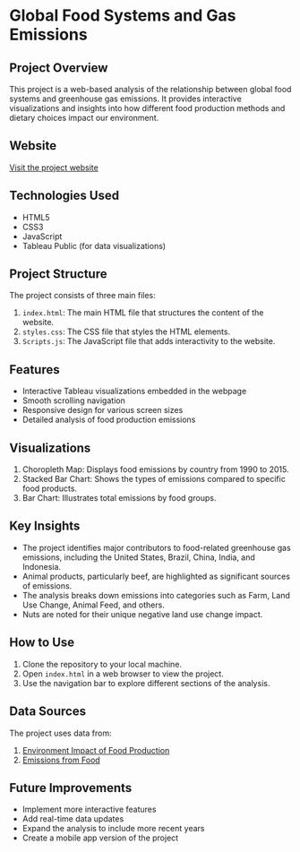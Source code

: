 # Global Food Systems and Gas Emissions

## Project Overview
This project is a web-based analysis of the relationship between global food systems and greenhouse gas emissions. It provides interactive visualizations and insights into how different food production methods and dietary choices impact our environment.

## Website
[Visit the project website](https://akhipath03.github.io/FoodEmissions.github.io/)

## Technologies Used
- HTML5
- CSS3
- JavaScript
- Tableau Public (for data visualizations)

## Project Structure
The project consists of three main files:

1. `index.html`: The main HTML file that structures the content of the website.
2. `styles.css`: The CSS file that styles the HTML elements.
3. `Scripts.js`: The JavaScript file that adds interactivity to the website.

## Features
- Interactive Tableau visualizations embedded in the webpage
- Smooth scrolling navigation
- Responsive design for various screen sizes
- Detailed analysis of food production emissions

## Visualizations
1. Choropleth Map: Displays food emissions by country from 1990 to 2015.
2. Stacked Bar Chart: Shows the types of emissions compared to specific food products.
3. Bar Chart: Illustrates total emissions by food groups.

## Key Insights
- The project identifies major contributors to food-related greenhouse gas emissions, including the United States, Brazil, China, India, and Indonesia.
- Animal products, particularly beef, are highlighted as significant sources of emissions.
- The analysis breaks down emissions into categories such as Farm, Land Use Change, Animal Feed, and others.
- Nuts are noted for their unique negative land use change impact.

## How to Use
1. Clone the repository to your local machine.
2. Open `index.html` in a web browser to view the project.
3. Use the navigation bar to explore different sections of the analysis.

## Data Sources
The project uses data from:
1. [Environment Impact of Food Production](https://www.kaggle.com/datasets/selfvivek/environment-impact-of-food-production)
2. [Emissions from Food](https://www.nature.com/articles/s43016-021-00225-9)

## Future Improvements
- Implement more interactive features
- Add real-time data updates
- Expand the analysis to include more recent years
- Create a mobile app version of the project
